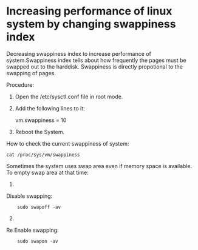 # Increasing performance of linux system by changing swappiness index
Decreasing swappiness index to increase performance of system.Swappiness index tells about how frequently the pages must be swapped out to the harddisk. Swappiness is directly propotional to the swapping of pages.

Procedure:

1. Open the /etc/sysctl.conf file in root mode.

2. Add the following lines to it:

	vm.swappiness = 10

3. Reboot the System.


How to check the current swappiness of system:

	cat /proc/sys/vm/swappiness  


Sometimes the system uses swap area even if memory space is available. To empty swap area at that time:

1. 
Disable swapping:

		sudo swapoff -av

2. 
Re Enable swapping:

		sudo swapon -av
